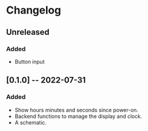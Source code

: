 # Changelog

## Unreleased
### Added
- Button input

## [0.1.0] -- 2022-07-31
### Added
- Show hours minutes and seconds since power-on.
- Backend functions to manage the display and clock.
- A schematic.
